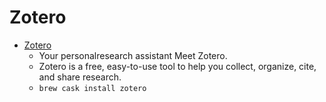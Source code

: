 # Zotero
- [Zotero](https://www.zotero.org/)
  -  Your personalresearch assistant Meet Zotero.
  - Zotero is a free, easy-to-use tool to help you collect, organize, cite, and share research.
  - `brew cask install zotero`
